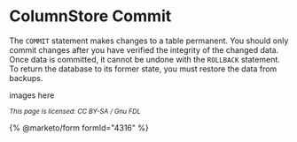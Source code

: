 # ColumnStore Commit

The `COMMIT` statement makes changes to a table permanent. You should only commit changes after you have verified the integrity of the changed data. Once data is committed, it cannot be undone with the `ROLLBACK` statement. To return the database to its former state, you must restore the data from backups.

images here

<sub>_This page is licensed: CC BY-SA / Gnu FDL_</sub>

{% @marketo/form formId="4316" %}
